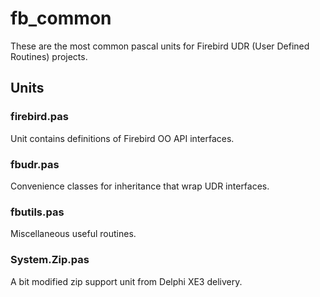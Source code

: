 # fb_common
These are the most common pascal units for Firebird UDR (User Defined Routines) projects.

## Units

### firebird.pas
Unit contains definitions of Firebird OO API interfaces. 

### fbudr.pas
Convenience classes for inheritance that wrap UDR interfaces. 

### fbutils.pas
Miscellaneous useful routines.

### System.Zip.pas
A bit modified zip support unit from Delphi XE3 delivery.